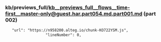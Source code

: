 ### kb/previews_full/kb__previews_full__flows__time-first__master-only@guest.har.part054.md.part001.md (part 002)

```md
   "url": "https://n958200.alteg.io/chunk-KO722YSM.js",
                  "lineNumber": 0,

```

```

